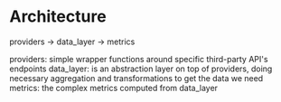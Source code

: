 # Architecture

providers -> data_layer -> metrics

providers: simple wrapper functions around specific third-party API's endpoints
data_layer: is an abstraction layer on top of providers, doing necessary aggregation and transformations to get the data we need
metrics: the complex metrics computed from data_layer